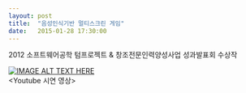 ```yaml
---
layout: post
title:  "음성인식기반 멀티스크린 게임"
date:   2015-01-28 17:30:00
---
```

2012 소프트웨어공학 텀프로젝트 & 창조전문인력양성사업 성과발표회 수상작

[![IMAGE ALT TEXT HERE](http://img.youtube.com/vi/QSeypZo9Fgc/0.jpg)](http://www.youtube.com/watch?v=QSeypZo9Fgc)
<br>\<Youtube 시연 영상\>
